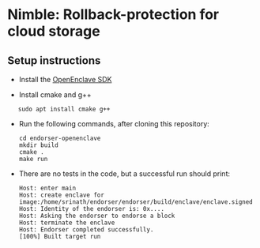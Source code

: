 # Nimble: Rollback-protection for cloud storage

## Setup instructions
* Install the [OpenEnclave SDK](https://github.com/openenclave/openenclave/tree/master/docs/GettingStartedDocs)

* Install cmake and g++
 ```
    sudo apt install cmake g++
 ```

* Run the following commands, after cloning this repository:
    ```
    cd endorser-openenclave
    mkdir build
    cmake .
    make run
    ```

* There are no tests in the code, but a successful run should print:
    ```
    Host: enter main
    Host: create enclave for image:/home/srinath/endorser/endorser/build/enclave/enclave.signed
    Host: Identity of the endorser is: 0x....
    Host: Asking the endorser to endorse a block
    Host: terminate the enclave
    Host: Endorser completed successfully.
    [100%] Built target run
    ```
